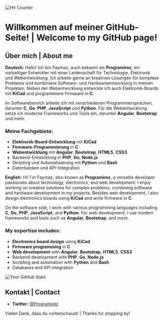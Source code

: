 ![Hit Counter](https://visitor-badge.laobi.icu/badge?page_id=faymaz_faymaz)


# Willkommen auf meiner GitHub-Seite! | Welcome to my GitHub page!

## Über mich | About me

**Deutsch:**
Hallo! Ich bin Faymaz, auch bekannt als **Programirez**, ein vielseitiger Entwickler mit einer Leidenschaft für Technologie, Elektronik und Webentwicklung. Ich arbeite gerne an kreativen Lösungen für komplexe Probleme und kombiniere Software- und Hardwareentwicklung in meinen Projekten. Neben der Webentwicklung entwickle ich auch Elektronik-Boards mit **KiCad** und programmiere Firmware in **C**.

Im Softwarebereich arbeite ich mit verschiedenen Programmiersprachen, darunter **C**, **Go**, **PHP**, **JavaScript** und **Python**. Für die Webentwicklung setze ich moderne Frameworks und Tools ein, darunter **Angular**, **Bootstrap** und mehr.

### Meine Fachgebiete:
- **Elektronik-Board-Entwicklung** mit **KiCad**
- **Firmware-Programmierung** in **C**
- **Webentwicklung** mit **Angular**, **Bootstrap**, **HTML5**, **CSS3**
- Backend-Entwicklung in **PHP**, **Go**, **Node.js**
- Skripting und Automatisierung mit **Python** und **Bash**
- Datenbanken und API-Integration

**English:**
Hi! I'm Faymaz, also known as **Programirez**, a versatile developer passionate about technology, electronics, and web development. I enjoy working on creative solutions for complex problems, combining software and hardware development in my projects. Besides web development, I also design electronics boards using **KiCad** and write firmware in **C**.

On the software side, I work with various programming languages including **C**, **Go**, **PHP**, **JavaScript**, and **Python**. For web development, I use modern frameworks and tools such as **Angular**, **Bootstrap**, and more.

### My expertise includes:
- **Electronics board design** using **KiCad**
- **Firmware programming** in **C**
- **Web development** with **Angular**, **Bootstrap**, **HTML5**, **CSS3**
- Backend development with **PHP**, **Go**, **Node.js**
- Scripting and automation with **Python** and **Bash**
- Databases and API integration

![Your GitHub Stats](https://github-readme-stats.vercel.app/api?username=faymaz&show_icons=true)

## Kontakt | Contact

- **Twitter:** [@Programirez](https://twitter.com/Programirez)

Vielen Dank, dass du vorbeischaust! | Thanks for stopping by!

